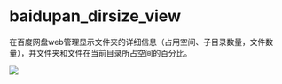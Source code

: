 # baidupan_dirsize_view
在百度网盘web管理显示文件夹的详细信息（占用空间、子目录数量，文件数量），并文件夹和文件在当前目录所占空间的百分比。


![](http://ww1.sinaimg.cn/large/6260f60dgy1fqw8osi9zbj212h0c83zy.jpg)
